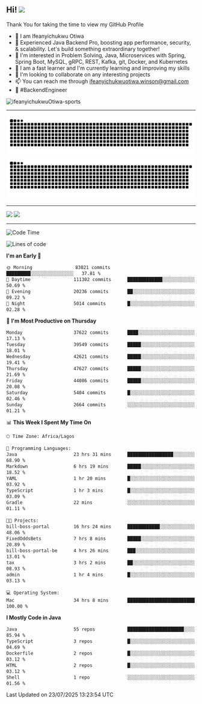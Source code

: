<!-- BLOG-POST-LIST:START --><!-- BLOG-POST-LIST:END -->

## Hi! <img src="https://media.giphy.com/media/hvRJCLFzcasrR4ia7z/giphy.gif" width="4%"> 

Thank You for taking the time to view my GitHub Profile

- 👋 I am Ifeanyichukwu Otiwa
- 🚀 Experienced Java Backend Pro, boosting app performance, security, & scalability. Let's build something extraordinary together!
- 👀 I'm interested in Problem Solving, Java, Microservices with Spring, Spring Boot, MySQL, gRPC, REST, Kafka, git, Docker, and Kubernetes
- 🌱 I am a fast learner and I'm currently learning and improving my skills
- 💞️ I'm looking to collaborate on any interesting projects
- 📫 You can reach me through ifeanyichukwuotiwa.winson@gmail.com
- 🚀 #BackendEngineer

<p align="left" marginTop="10px"> <img src="https://komarev.com/ghpvc/?username=ifeanyichukwuOtiwa-sports&label=Profile%20views&color=0e75b6&style=for-the-badge" alt="ifeanyichukwuOtiwa-sports" /> </p>

***

<!--🐍📈SNAKEGRAPH / 🌐WEBSITE: https://github.com/Platane/snk -->
![github contribution grid snake animation](https://raw.githubusercontent.com/ifeanyichukwuOtiwa-sports/ifeanyichukwuOtiwa-sports/output/github-contribution-grid-snake-dark.svg#gh-dark-mode-only)![github contribution grid snake animation](https://raw.githubusercontent.com/ifeanyichukwuOtiwa-sports/ifeanyichukwuOtiwa-sports/output/github-contribution-grid-snake.svg#gh-light-mode-only)

***

<p float="left">
  <img float="left" src="https://github-readme-stats.vercel.app/api?username=ifeanyichukwuOtiwa-sports&count_private=true&include_all_commits=true&theme=react&show_icons=true" />
  <img float="right" src="https://github-readme-stats.vercel.app/api/top-langs/?username=ifeanyichukwuOtiwa-sports&layout=compact&show_icons=true&theme=react" /> 
</p>

***



<!--START_SECTION:waka-->
![Code Time](http://img.shields.io/badge/Code%20Time-4%2C002%20hrs%2011%20mins-blue)

![Lines of code](https://img.shields.io/badge/From%20Hello%20World%20I%27ve%20Written-59.6%20million%20lines%20of%20code-blue)

**I'm an Early 🐤** 

```text
🌞 Morning                83021 commits       █████████░░░░░░░░░░░░░░░░   37.81 % 
🌆 Daytime                111302 commits      █████████████░░░░░░░░░░░░   50.69 % 
🌃 Evening                20236 commits       ██░░░░░░░░░░░░░░░░░░░░░░░   09.22 % 
🌙 Night                  5014 commits        █░░░░░░░░░░░░░░░░░░░░░░░░   02.28 % 
```
📅 **I'm Most Productive on Thursday** 

```text
Monday                   37622 commits       ████░░░░░░░░░░░░░░░░░░░░░   17.13 % 
Tuesday                  39549 commits       █████░░░░░░░░░░░░░░░░░░░░   18.01 % 
Wednesday                42621 commits       █████░░░░░░░░░░░░░░░░░░░░   19.41 % 
Thursday                 47627 commits       █████░░░░░░░░░░░░░░░░░░░░   21.69 % 
Friday                   44086 commits       █████░░░░░░░░░░░░░░░░░░░░   20.08 % 
Saturday                 5404 commits        █░░░░░░░░░░░░░░░░░░░░░░░░   02.46 % 
Sunday                   2664 commits        ░░░░░░░░░░░░░░░░░░░░░░░░░   01.21 % 
```


📊 **This Week I Spent My Time On** 

```text
🕑︎ Time Zone: Africa/Lagos

💬 Programming Languages: 
Java                     23 hrs 31 mins      █████████████████░░░░░░░░   68.90 % 
Markdown                 6 hrs 19 mins       █████░░░░░░░░░░░░░░░░░░░░   18.52 % 
YAML                     1 hr 20 mins        █░░░░░░░░░░░░░░░░░░░░░░░░   03.92 % 
TypeScript               1 hr 3 mins         █░░░░░░░░░░░░░░░░░░░░░░░░   03.09 % 
Gradle                   22 mins             ░░░░░░░░░░░░░░░░░░░░░░░░░   01.11 % 

🐱‍💻 Projects: 
bill-boss-portal         16 hrs 24 mins      ████████████░░░░░░░░░░░░░   48.06 % 
FixedOddsBets            7 hrs 8 mins        █████░░░░░░░░░░░░░░░░░░░░   20.89 % 
bill-boss-portal-be      4 hrs 26 mins       ███░░░░░░░░░░░░░░░░░░░░░░   13.01 % 
tax                      3 hrs 2 mins        ██░░░░░░░░░░░░░░░░░░░░░░░   08.93 % 
admin                    1 hr 4 mins         █░░░░░░░░░░░░░░░░░░░░░░░░   03.13 % 

💻 Operating System: 
Mac                      34 hrs 8 mins       █████████████████████████   100.00 % 
```

**I Mostly Code in Java** 

```text
Java                     55 repos            █████████████████████░░░░   85.94 % 
TypeScript               3 repos             █░░░░░░░░░░░░░░░░░░░░░░░░   04.69 % 
Dockerfile               2 repos             █░░░░░░░░░░░░░░░░░░░░░░░░   03.12 % 
HTML                     2 repos             █░░░░░░░░░░░░░░░░░░░░░░░░   03.12 % 
Shell                    1 repo              ░░░░░░░░░░░░░░░░░░░░░░░░░   01.56 % 
```




 Last Updated on 23/07/2025 13:23:54 UTC
<!--END_SECTION:waka-->

<!--
<p align="center">
![trophy](https://github-profile-trophy.vercel.app/?username=ifeanyichukwuOtiwa-sports&theme=onedark) (https://github.com/ryo-ma/github-profile-trophy)
</p>
-->

<!---
ifeanyi-otiwa/ifeanyi-otiwa is a ✨ special ✨ repository because its `README.md` (this file) appears on your GitHub profile.
You can click the Preview link to take a look at your changes.
--->
